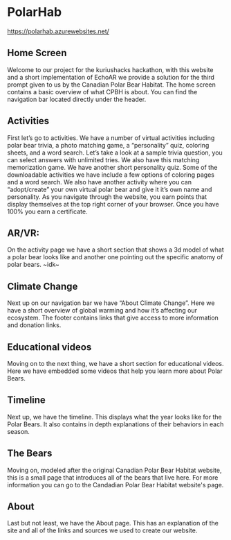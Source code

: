 # PolarHab
https://polarhab.azurewebsites.net/
## Home Screen
Welcome to our project for the kuriushacks hackathon, with this website and a short implementation of EchoAR we provide a solution for the third prompt given to us by the Canadian Polar Bear Habitat. The home screen contains a basic overview of what CPBH is about.  You can find the navigation bar located directly under the header.
## Activities
First let’s go to activities. We have a number of virtual activities including polar bear trivia, a photo matching game, a “personality” quiz, coloring sheets, and a word search. Let’s take a look at a sample trivia question, you can select answers with unlimited tries. We also have this matching memorization game. We have another short personality quiz. Some of the downloadable activities we have include a few options of coloring pages and a word search. We also have another activity where you can “adopt/create” your own virtual polar bear and give it it’s own name and personality. As you navigate through the website, you earn points that display themselves at the top right corner of your browser. Once you have 100% you earn a certificate.
## AR/VR:
On the activity page we have a short section that shows a 3d model of what a polar bear looks like and another one pointing out the specific anatomy of polar bears. 
~idk~
## Climate Change
Next up on our navigation bar we have “About Climate Change”. Here we have a short overview of global warming  and how it’s affecting our ecosystem. The footer contains links that give access to more information and donation links.
## Educational videos
Moving on to the next thing, we have a short section for educational videos. Here we have embedded some videos that help you learn more about Polar Bears. 
## Timeline
Next up, we have the timeline. This displays what the year looks like for the Polar Bears. It also contains in depth explanations of their behaviors in each season. 
## The Bears
Moving on, modeled after the original Canadian Polar Bear Habitat website, this is a small page that introduces all of the bears that live here. For more information you can go to the Candadian Polar Bear Habitat website's page.
## About
Last but not least, we have the About page. This has an explanation of the site and all of the links and sources we used to create our website.

